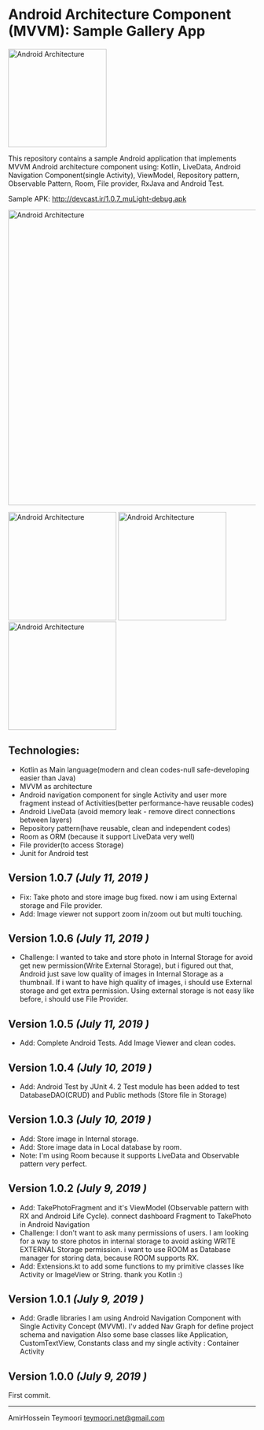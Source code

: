 # Android Architecture Component (MVVM): Sample Gallery App

<img src="http://devcast.ir/mulight.png" alt="Android Architecture " width=200 />

This repository contains a sample Android application that implements MVVM Android architecture component using:
    Kotlin, LiveData, Android Navigation Component(single Activity), ViewModel, Repository pattern, Observable Pattern, Room, File provider, RxJava and Android Test.

Sample APK:
<a href="http://devcast.ir/1.0.7_muLight-debug.apk">http://devcast.ir/1.0.7_muLight-debug.apk</a>

<img src="http://devcast.ir/schema.png" alt="Android Architecture " width=600 />


<img src="http://devcast.ir/ml1.png" alt="Android Architecture " width=220 /> <img src="http://devcast.ir/ml2.png" alt="Android Architecture " width=220 /> <img src="http://devcast.ir/ml3.png" alt="Android Architecture " width=220 />

## Technologies:

* Kotlin as Main language(modern and clean codes-null safe-developing easier than Java)
* MVVM as architecture
* Android navigation component for single Activity and user more fragment instead of Activities(better performance-have reusable codes)
* Android LiveData (avoid memory leak - remove direct connections between layers)
* Repository pattern(have reusable, clean and independent codes)
* Room as ORM (because it support LiveData very well)
* File provider(to access Storage)
* Junit for Android test


Version 1.0.7 *(July 11, 2019 )*
----------------------------

 * Fix: Take photo and store image bug fixed. now i am using External storage and File provider.
 * Add: Image viewer not support zoom in/zoom out but multi touching.
         
Version 1.0.6 *(July 11, 2019 )*
----------------------------

 * Challenge: I wanted to take and store photo in Internal Storage for avoid get new permission(Write External Storage),
              but i figured out that, Android just save low quality of images in Internal Storage as a thumbnail.
              If i want to have high quality of images, i should use External storage and get extra permission.
              Using external storage is not easy like before, i should use File Provider.

Version 1.0.5 *(July 11, 2019 )*
----------------------------

 * Add: Complete Android Tests. Add Image Viewer and clean codes.
 

Version 1.0.4 *(July 10, 2019 )*
----------------------------

 * Add: Android Test by JUnit 4.
        2 Test module has been added to test DatabaseDAO(CRUD) and Public methods (Store file in Storage)  
 
Version 1.0.3 *(July 10, 2019 )*
----------------------------

 * Add: Store image in Internal storage.
 * Add: Store image data in Local database by room.
 * Note: I'm using Room because it supports LiveData and Observable pattern very perfect.
 
Version 1.0.2 *(July 9, 2019 )*
----------------------------

 * Add: TakePhotoFragment and it's ViewModel (Observable pattern with RX and Android Life Cycle).
     connect dashboard Fragment to TakePhoto in Android Navigation
 * Challenge: I don't want to ask many permissions of users. I am looking for a way to store photos
              in internal storage to avoid asking WRITE EXTERNAL Storage permission. 
              i want to use ROOM as Database manager for storing data, because ROOM supports RX.
 * Add: Extensions.kt to add some functions to my primitive classes like Activity or ImageView or String. thank you Kotlin :)          

Version 1.0.1 *(July 9, 2019 )*
----------------------------

 * Add: Gradle libraries
     I am using Android Navigation Component with Single Activity Concept (MVVM). 
     I'v added Nav Graph for define project schema and navigation 
     Also some base classes like Application, CustomTextView, Constants class and my single activity : Container Activity

Version 1.0.0 *(July 9, 2019 )*
----------------------------

First commit. 


----------------------------
AmirHossein Teymoori
teymoori.net@gmail.com
